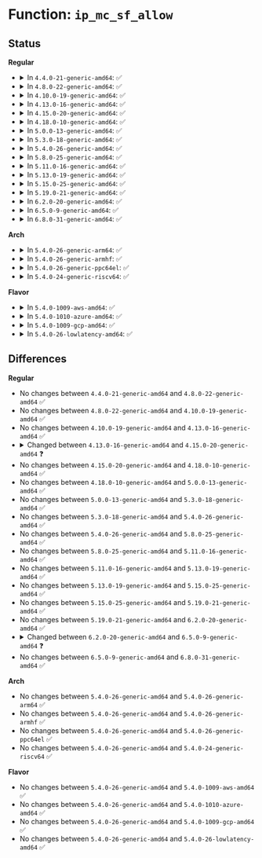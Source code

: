 # Function: <code>ip_mc_sf_allow</code>

## Status
<b>Regular</b>
<ul>
<li>
<details>
<summary>In <code>4.4.0-21-generic-amd64</code>: ✅</summary>

```c
int ip_mc_sf_allow(struct sock * sk, __be32 loc_addr, __be32 rmt_addr, int dif)
```

```json
{
  "name": "ip_mc_sf_allow",
  "collision_type": "Unique Global",
  "inline_type": "No",
  "funcs": [
    {
      "addr": 18446744071586813920,
      "name": "ip_mc_sf_allow",
      "external": true,
      "loc": "net/ipv4/igmp.c:2497",
      "file": "net/ipv4/igmp.c",
      "inline": "seen, unknown",
      "caller_inline": [],
      "caller_func": [
        "net/ipv4/raw.c:raw_local_deliver",
        "net/ipv4/udp.c:__udp4_lib_mcast_deliver",
        "net/ipv4/udp.c:udp_v4_early_demux",
        "net/ipv4/udp.c:udp_v4_early_demux"
      ]
    }
  ],
  "symbols": [
    {
      "addr": 18446744071586813920,
      "name": "ip_mc_sf_allow",
      "section": ".text",
      "bind": "STB_GLOBAL",
      "size": 176
    }
  ]
}
```
</details>
</li>
<li>
<details>
<summary>In <code>4.8.0-22-generic-amd64</code>: ✅</summary>

```c
int ip_mc_sf_allow(struct sock * sk, __be32 loc_addr, __be32 rmt_addr, int dif)
```

```json
{
  "name": "ip_mc_sf_allow",
  "collision_type": "Unique Global",
  "inline_type": "No",
  "funcs": [
    {
      "addr": 18446744071587263344,
      "name": "ip_mc_sf_allow",
      "external": true,
      "loc": "net/ipv4/igmp.c:2508",
      "file": "net/ipv4/igmp.c",
      "inline": "seen, unknown",
      "caller_inline": [],
      "caller_func": [
        "net/ipv4/raw.c:raw_local_deliver",
        "net/ipv4/udp.c:udp_v4_early_demux",
        "net/ipv4/udp.c:__udp4_lib_rcv"
      ]
    }
  ],
  "symbols": [
    {
      "addr": 18446744071587263344,
      "name": "ip_mc_sf_allow",
      "section": ".text",
      "bind": "STB_GLOBAL",
      "size": 176
    }
  ]
}
```
</details>
</li>
<li>
<details>
<summary>In <code>4.10.0-19-generic-amd64</code>: ✅</summary>

```c
int ip_mc_sf_allow(struct sock * sk, __be32 loc_addr, __be32 rmt_addr, int dif)
```

```json
{
  "name": "ip_mc_sf_allow",
  "collision_type": "Unique Global",
  "inline_type": "No",
  "funcs": [
    {
      "addr": 18446744071587464192,
      "name": "ip_mc_sf_allow",
      "external": true,
      "loc": "net/ipv4/igmp.c:2546",
      "file": "net/ipv4/igmp.c",
      "inline": "seen, unknown",
      "caller_inline": [],
      "caller_func": [
        "net/ipv4/raw.c:raw_local_deliver",
        "net/ipv4/udp.c:udp_v4_early_demux",
        "net/ipv4/udp.c:__udp4_lib_rcv"
      ]
    }
  ],
  "symbols": [
    {
      "addr": 18446744071587464192,
      "name": "ip_mc_sf_allow",
      "section": ".text",
      "bind": "STB_GLOBAL",
      "size": 176
    }
  ]
}
```
</details>
</li>
<li>
<details>
<summary>In <code>4.13.0-16-generic-amd64</code>: ✅</summary>

```c
int ip_mc_sf_allow(struct sock * sk, __be32 loc_addr, __be32 rmt_addr, int dif)
```

```json
{
  "name": "ip_mc_sf_allow",
  "collision_type": "Unique Global",
  "inline_type": "No",
  "funcs": [
    {
      "addr": 18446744071587600432,
      "name": "ip_mc_sf_allow",
      "external": true,
      "loc": "net/ipv4/igmp.c:2560",
      "file": "net/ipv4/igmp.c",
      "inline": "seen, unknown",
      "caller_inline": [],
      "caller_func": [
        "net/ipv4/raw.c:raw_local_deliver",
        "net/ipv4/udp.c:udp_v4_early_demux",
        "net/ipv4/udp.c:__udp4_lib_rcv"
      ]
    }
  ],
  "symbols": [
    {
      "addr": 18446744071587600432,
      "name": "ip_mc_sf_allow",
      "section": ".text",
      "bind": "STB_GLOBAL",
      "size": 195
    }
  ]
}
```
</details>
</li>
<li>
<details>
<summary>In <code>4.15.0-20-generic-amd64</code>: ✅</summary>

```c
int ip_mc_sf_allow(struct sock * sk, __be32 loc_addr, __be32 rmt_addr, int dif, int sdif)
```

```json
{
  "name": "ip_mc_sf_allow",
  "collision_type": "Unique Global",
  "inline_type": "No",
  "funcs": [
    {
      "addr": 18446744071588124448,
      "name": "ip_mc_sf_allow",
      "external": true,
      "loc": "net/ipv4/igmp.c:2586",
      "file": "net/ipv4/igmp.c",
      "inline": "seen, unknown",
      "caller_inline": [],
      "caller_func": [
        "net/ipv4/raw.c:raw_local_deliver",
        "net/ipv4/udp.c:udp_v4_early_demux",
        "net/ipv4/udp.c:__udp4_lib_rcv"
      ]
    }
  ],
  "symbols": [
    {
      "addr": 18446744071588124448,
      "name": "ip_mc_sf_allow",
      "section": ".text",
      "bind": "STB_GLOBAL",
      "size": 209
    }
  ]
}
```
</details>
</li>
<li>
<details>
<summary>In <code>4.18.0-10-generic-amd64</code>: ✅</summary>

```c
int ip_mc_sf_allow(struct sock * sk, __be32 loc_addr, __be32 rmt_addr, int dif, int sdif)
```

```json
{
  "name": "ip_mc_sf_allow",
  "collision_type": "Unique Global",
  "inline_type": "No",
  "funcs": [
    {
      "addr": 18446744071588479344,
      "name": "ip_mc_sf_allow",
      "external": true,
      "loc": "net/ipv4/igmp.c:2612",
      "file": "net/ipv4/igmp.c",
      "inline": "seen, unknown",
      "caller_inline": [],
      "caller_func": [
        "net/ipv4/raw.c:raw_local_deliver",
        "net/ipv4/udp.c:udp_v4_early_demux",
        "net/ipv4/udp.c:__udp4_lib_rcv"
      ]
    }
  ],
  "symbols": [
    {
      "addr": 18446744071588479344,
      "name": "ip_mc_sf_allow",
      "section": ".text",
      "bind": "STB_GLOBAL",
      "size": 199
    }
  ]
}
```
</details>
</li>
<li>
<details>
<summary>In <code>5.0.0-13-generic-amd64</code>: ✅</summary>

```c
int ip_mc_sf_allow(struct sock * sk, __be32 loc_addr, __be32 rmt_addr, int dif, int sdif)
```

```json
{
  "name": "ip_mc_sf_allow",
  "collision_type": "Unique Global",
  "inline_type": "No",
  "funcs": [
    {
      "addr": 18446744071588673104,
      "name": "ip_mc_sf_allow",
      "external": true,
      "loc": "net/ipv4/igmp.c:2628",
      "file": "net/ipv4/igmp.c",
      "inline": "seen, unknown",
      "caller_inline": [],
      "caller_func": [
        "net/ipv4/raw.c:raw_local_deliver",
        "net/ipv4/udp.c:udp_v4_early_demux",
        "net/ipv4/udp.c:__udp4_lib_rcv"
      ]
    }
  ],
  "symbols": [
    {
      "addr": 18446744071588673104,
      "name": "ip_mc_sf_allow",
      "section": ".text",
      "bind": "STB_GLOBAL",
      "size": 199
    }
  ]
}
```
</details>
</li>
<li>
<details>
<summary>In <code>5.3.0-18-generic-amd64</code>: ✅</summary>

```c
int ip_mc_sf_allow(struct sock * sk, __be32 loc_addr, __be32 rmt_addr, int dif, int sdif)
```

```json
{
  "name": "ip_mc_sf_allow",
  "collision_type": "Unique Global",
  "inline_type": "No",
  "funcs": [
    {
      "addr": 18446744071589086432,
      "name": "ip_mc_sf_allow",
      "external": true,
      "loc": "net/ipv4/igmp.c:2624",
      "file": "net/ipv4/igmp.c",
      "inline": "seen, unknown",
      "caller_inline": [],
      "caller_func": [
        "net/ipv4/raw.c:raw_local_deliver",
        "net/ipv4/udp.c:udp_v4_early_demux",
        "net/ipv4/udp.c:__udp4_lib_rcv"
      ]
    }
  ],
  "symbols": [
    {
      "addr": 18446744071589086432,
      "name": "ip_mc_sf_allow",
      "section": ".text",
      "bind": "STB_GLOBAL",
      "size": 195
    }
  ]
}
```
</details>
</li>
<li>
<details>
<summary>In <code>5.4.0-26-generic-amd64</code>: ✅</summary>

```c
int ip_mc_sf_allow(struct sock * sk, __be32 loc_addr, __be32 rmt_addr, int dif, int sdif)
```

```json
{
  "name": "ip_mc_sf_allow",
  "collision_type": "Unique Global",
  "inline_type": "No",
  "funcs": [
    {
      "addr": 18446744071589310592,
      "name": "ip_mc_sf_allow",
      "external": true,
      "loc": "net/ipv4/igmp.c:2624",
      "file": "net/ipv4/igmp.c",
      "inline": "seen, unknown",
      "caller_inline": [],
      "caller_func": [
        "net/ipv4/raw.c:raw_local_deliver",
        "net/ipv4/udp.c:udp_v4_early_demux",
        "net/ipv4/udp.c:__udp4_lib_rcv"
      ]
    }
  ],
  "symbols": [
    {
      "addr": 18446744071589310592,
      "name": "ip_mc_sf_allow",
      "section": ".text",
      "bind": "STB_GLOBAL",
      "size": 195
    }
  ]
}
```
</details>
</li>
<li>
<details>
<summary>In <code>5.8.0-25-generic-amd64</code>: ✅</summary>

```c
int ip_mc_sf_allow(struct sock * sk, __be32 loc_addr, __be32 rmt_addr, int dif, int sdif)
```

```json
{
  "name": "ip_mc_sf_allow",
  "collision_type": "Unique Global",
  "inline_type": "No",
  "funcs": [
    {
      "addr": 18446744071590287792,
      "name": "ip_mc_sf_allow",
      "external": true,
      "loc": "net/ipv4/igmp.c:2614",
      "file": "net/ipv4/igmp.c",
      "inline": "seen, unknown",
      "caller_inline": [],
      "caller_func": [
        "net/ipv4/raw.c:raw_v4_input",
        "net/ipv4/udp.c:__udp4_lib_mcast_demux_lookup",
        "net/ipv4/udp.c:__udp4_lib_mcast_deliver"
      ]
    }
  ],
  "symbols": [
    {
      "addr": 18446744071590287792,
      "name": "ip_mc_sf_allow",
      "section": ".text",
      "bind": "STB_GLOBAL",
      "size": 196
    }
  ]
}
```
</details>
</li>
<li>
<details>
<summary>In <code>5.11.0-16-generic-amd64</code>: ✅</summary>

```c
int ip_mc_sf_allow(struct sock * sk, __be32 loc_addr, __be32 rmt_addr, int dif, int sdif)
```

```json
{
  "name": "ip_mc_sf_allow",
  "collision_type": "Unique Global",
  "inline_type": "No",
  "funcs": [
    {
      "addr": 18446744071590340672,
      "name": "ip_mc_sf_allow",
      "external": true,
      "loc": "net/ipv4/igmp.c:2614",
      "file": "net/ipv4/igmp.c",
      "inline": "seen, unknown",
      "caller_inline": [],
      "caller_func": [
        "net/ipv4/raw.c:raw_v4_input",
        "net/ipv4/udp.c:__udp4_lib_mcast_demux_lookup",
        "net/ipv4/udp.c:__udp4_lib_mcast_deliver"
      ]
    }
  ],
  "symbols": [
    {
      "addr": 18446744071590340672,
      "name": "ip_mc_sf_allow",
      "section": ".text",
      "bind": "STB_GLOBAL",
      "size": 224
    }
  ]
}
```
</details>
</li>
<li>
<details>
<summary>In <code>5.13.0-19-generic-amd64</code>: ✅</summary>

```c
int ip_mc_sf_allow(struct sock * sk, __be32 loc_addr, __be32 rmt_addr, int dif, int sdif)
```

```json
{
  "name": "ip_mc_sf_allow",
  "collision_type": "Unique Global",
  "inline_type": "No",
  "funcs": [
    {
      "addr": 18446744071590256528,
      "name": "ip_mc_sf_allow",
      "external": true,
      "loc": "net/ipv4/igmp.c:2622",
      "file": "net/ipv4/igmp.c",
      "inline": "seen, unknown",
      "caller_inline": [],
      "caller_func": [
        "net/ipv4/raw.c:raw_v4_input",
        "net/ipv4/udp.c:udp_v4_early_demux",
        "net/ipv4/udp.c:__udp4_lib_mcast_deliver"
      ]
    }
  ],
  "symbols": [
    {
      "addr": 18446744071590256528,
      "name": "ip_mc_sf_allow",
      "section": ".text",
      "bind": "STB_GLOBAL",
      "size": 224
    }
  ]
}
```
</details>
</li>
<li>
<details>
<summary>In <code>5.15.0-25-generic-amd64</code>: ✅</summary>

```c
int ip_mc_sf_allow(struct sock * sk, __be32 loc_addr, __be32 rmt_addr, int dif, int sdif)
```

```json
{
  "name": "ip_mc_sf_allow",
  "collision_type": "Unique Global",
  "inline_type": "No",
  "funcs": [
    {
      "addr": 18446744071591040816,
      "name": "ip_mc_sf_allow",
      "external": true,
      "loc": "net/ipv4/igmp.c:2628",
      "file": "net/ipv4/igmp.c",
      "inline": "seen, unknown",
      "caller_inline": [],
      "caller_func": [
        "net/ipv4/raw.c:raw_v4_input",
        "net/ipv4/udp.c:udp_v4_early_demux",
        "net/ipv4/udp.c:__udp4_lib_mcast_deliver"
      ]
    }
  ],
  "symbols": [
    {
      "addr": 18446744071591040816,
      "name": "ip_mc_sf_allow",
      "section": ".text",
      "bind": "STB_GLOBAL",
      "size": 224
    }
  ]
}
```
</details>
</li>
<li>
<details>
<summary>In <code>5.19.0-21-generic-amd64</code>: ✅</summary>

```c
int ip_mc_sf_allow(struct sock * sk, __be32 loc_addr, __be32 rmt_addr, int dif, int sdif)
```

```json
{
  "name": "ip_mc_sf_allow",
  "collision_type": "Unique Global",
  "inline_type": "No",
  "funcs": [
    {
      "addr": 18446744071592688880,
      "name": "ip_mc_sf_allow",
      "external": true,
      "loc": "net/ipv4/igmp.c:2637",
      "file": "net/ipv4/igmp.c",
      "inline": "seen, unknown",
      "caller_inline": [],
      "caller_func": [
        "net/ipv4/raw.c:raw_v4_input",
        "net/ipv4/udp.c:udp_v4_early_demux",
        "net/ipv4/udp.c:__udp4_lib_mcast_deliver"
      ]
    }
  ],
  "symbols": [
    {
      "addr": 18446744071592688880,
      "name": "ip_mc_sf_allow",
      "section": ".text",
      "bind": "STB_GLOBAL",
      "size": 249
    }
  ]
}
```
</details>
</li>
<li>
<details>
<summary>In <code>6.2.0-20-generic-amd64</code>: ✅</summary>

```c
int ip_mc_sf_allow(struct sock * sk, __be32 loc_addr, __be32 rmt_addr, int dif, int sdif)
```

```json
{
  "name": "ip_mc_sf_allow",
  "collision_type": "Unique Global",
  "inline_type": "No",
  "funcs": [
    {
      "addr": 18446744071594557792,
      "name": "ip_mc_sf_allow",
      "external": true,
      "loc": "net/ipv4/igmp.c:2641",
      "file": "net/ipv4/igmp.c",
      "inline": "seen, unknown",
      "caller_inline": [],
      "caller_func": [
        "net/ipv4/raw.c:raw_v4_input",
        "net/ipv4/udp.c:udp_v4_early_demux",
        "net/ipv4/udp.c:__udp4_lib_mcast_deliver"
      ]
    }
  ],
  "symbols": [
    {
      "addr": 18446744071594557792,
      "name": "ip_mc_sf_allow",
      "section": ".text",
      "bind": "STB_GLOBAL",
      "size": 249
    }
  ]
}
```
</details>
</li>
<li>
<details>
<summary>In <code>6.5.0-9-generic-amd64</code>: ✅</summary>

```c
int ip_mc_sf_allow(const struct sock * sk, __be32 loc_addr, __be32 rmt_addr, int dif, int sdif)
```

```json
{
  "name": "ip_mc_sf_allow",
  "collision_type": "Unique Global",
  "inline_type": "No",
  "funcs": [
    {
      "addr": 18446744071594949520,
      "name": "ip_mc_sf_allow",
      "external": true,
      "loc": "net/ipv4/igmp.c:2642",
      "file": "net/ipv4/igmp.c",
      "inline": "seen, unknown",
      "caller_inline": [],
      "caller_func": [
        "net/ipv4/raw.c:raw_v4_input",
        "net/ipv4/udp.c:udp_v4_early_demux",
        "net/ipv4/udp.c:__udp4_lib_mcast_deliver"
      ]
    }
  ],
  "symbols": [
    {
      "addr": 18446744071594949520,
      "name": "ip_mc_sf_allow",
      "section": ".text",
      "bind": "STB_GLOBAL",
      "size": 249
    }
  ]
}
```
</details>
</li>
<li>
<details>
<summary>In <code>6.8.0-31-generic-amd64</code>: ✅</summary>

```c
int ip_mc_sf_allow(const struct sock * sk, __be32 loc_addr, __be32 rmt_addr, int dif, int sdif)
```

```json
{
  "name": "ip_mc_sf_allow",
  "collision_type": "Unique Global",
  "inline_type": "No",
  "funcs": [
    {
      "addr": 18446744071595761872,
      "name": "ip_mc_sf_allow",
      "external": true,
      "loc": "net/ipv4/igmp.c:2644",
      "file": "net/ipv4/igmp.c",
      "inline": "seen, unknown",
      "caller_inline": [],
      "caller_func": [
        "net/ipv4/raw.c:raw_v4_input",
        "net/ipv4/udp.c:udp_v4_early_demux",
        "net/ipv4/udp.c:__udp4_lib_mcast_deliver"
      ]
    }
  ],
  "symbols": [
    {
      "addr": 18446744071595761872,
      "name": "ip_mc_sf_allow",
      "section": ".text",
      "bind": "STB_GLOBAL",
      "size": 283
    }
  ]
}
```
</details>
</li>
</ul>
<b>Arch</b>
<ul>
<li>
<details>
<summary>In <code>5.4.0-26-generic-arm64</code>: ✅</summary>

```c
int ip_mc_sf_allow(struct sock * sk, __be32 loc_addr, __be32 rmt_addr, int dif, int sdif)
```

```json
{
  "name": "ip_mc_sf_allow",
  "collision_type": "Unique Global",
  "inline_type": "No",
  "funcs": [
    {
      "addr": 18446603336502946712,
      "name": "ip_mc_sf_allow",
      "external": true,
      "loc": "net/ipv4/igmp.c:2624",
      "file": "net/ipv4/igmp.c",
      "inline": "seen, unknown",
      "caller_inline": [],
      "caller_func": [
        "net/ipv4/raw.c:raw_local_deliver",
        "net/ipv4/udp.c:udp_v4_early_demux",
        "net/ipv4/udp.c:__udp4_lib_rcv"
      ]
    }
  ],
  "symbols": [
    {
      "addr": 18446603336502946712,
      "name": "ip_mc_sf_allow",
      "section": ".text",
      "bind": "STB_GLOBAL",
      "size": 296
    }
  ]
}
```
</details>
</li>
<li>
<details>
<summary>In <code>5.4.0-26-generic-armhf</code>: ✅</summary>

```c
int ip_mc_sf_allow(struct sock * sk, __be32 loc_addr, __be32 rmt_addr, int dif, int sdif)
```

```json
{
  "name": "ip_mc_sf_allow",
  "collision_type": "Unique Global",
  "inline_type": "No",
  "funcs": [
    {
      "addr": 3235636836,
      "name": "ip_mc_sf_allow",
      "external": true,
      "loc": "net/ipv4/igmp.c:2624",
      "file": "net/ipv4/igmp.c",
      "inline": "seen, unknown",
      "caller_inline": [],
      "caller_func": [
        "net/ipv4/raw.c:raw_local_deliver",
        "net/ipv4/udp.c:udp_v4_early_demux",
        "net/ipv4/udp.c:__udp4_lib_rcv"
      ]
    }
  ],
  "symbols": [
    {
      "addr": 3235636836,
      "name": "ip_mc_sf_allow",
      "section": ".text",
      "bind": "STB_GLOBAL",
      "size": 272
    }
  ]
}
```
</details>
</li>
<li>
<details>
<summary>In <code>5.4.0-26-generic-ppc64el</code>: ✅</summary>

```c
int ip_mc_sf_allow(struct sock * sk, __be32 loc_addr, __be32 rmt_addr, int dif, int sdif)
```

```json
{
  "name": "ip_mc_sf_allow",
  "collision_type": "Unique Global",
  "inline_type": "No",
  "funcs": [
    {
      "addr": 13835058055296621776,
      "name": "ip_mc_sf_allow",
      "external": true,
      "loc": "net/ipv4/igmp.c:2624",
      "file": "net/ipv4/igmp.c",
      "inline": "seen, unknown",
      "caller_inline": [],
      "caller_func": [
        "net/ipv4/raw.c:raw_local_deliver",
        "net/ipv4/udp.c:udp_v4_early_demux",
        "net/ipv4/udp.c:__udp4_lib_rcv"
      ]
    }
  ],
  "symbols": [
    {
      "addr": 13835058055296621776,
      "name": "ip_mc_sf_allow",
      "section": ".text",
      "bind": "STB_GLOBAL",
      "size": 320
    }
  ]
}
```
</details>
</li>
<li>
<details>
<summary>In <code>5.4.0-24-generic-riscv64</code>: ✅</summary>

```c
int ip_mc_sf_allow(struct sock * sk, __be32 loc_addr, __be32 rmt_addr, int dif, int sdif)
```

```json
{
  "name": "ip_mc_sf_allow",
  "collision_type": "Unique Global",
  "inline_type": "No",
  "funcs": [
    {
      "addr": 18446743936279031800,
      "name": "ip_mc_sf_allow",
      "external": true,
      "loc": "net/ipv4/igmp.c:2624",
      "file": "net/ipv4/igmp.c",
      "inline": "seen, unknown",
      "caller_inline": [],
      "caller_func": [
        "net/ipv4/raw.c:raw_local_deliver",
        "net/ipv4/udp.c:udp_v4_early_demux",
        "net/ipv4/udp.c:__udp4_lib_rcv"
      ]
    }
  ],
  "symbols": [
    {
      "addr": 18446743936279031800,
      "name": "ip_mc_sf_allow",
      "section": ".text",
      "bind": "STB_GLOBAL",
      "size": 206
    }
  ]
}
```
</details>
</li>
</ul>
<b>Flavor</b>
<ul>
<li>
<details>
<summary>In <code>5.4.0-1009-aws-amd64</code>: ✅</summary>

```c
int ip_mc_sf_allow(struct sock * sk, __be32 loc_addr, __be32 rmt_addr, int dif, int sdif)
```

```json
{
  "name": "ip_mc_sf_allow",
  "collision_type": "Unique Global",
  "inline_type": "No",
  "funcs": [
    {
      "addr": 18446744071588916768,
      "name": "ip_mc_sf_allow",
      "external": true,
      "loc": "net/ipv4/igmp.c:2624",
      "file": "net/ipv4/igmp.c",
      "inline": "seen, unknown",
      "caller_inline": [],
      "caller_func": [
        "net/ipv4/raw.c:raw_local_deliver",
        "net/ipv4/udp.c:udp_v4_early_demux",
        "net/ipv4/udp.c:__udp4_lib_rcv"
      ]
    }
  ],
  "symbols": [
    {
      "addr": 18446744071588916768,
      "name": "ip_mc_sf_allow",
      "section": ".text",
      "bind": "STB_GLOBAL",
      "size": 195
    }
  ]
}
```
</details>
</li>
<li>
<details>
<summary>In <code>5.4.0-1010-azure-amd64</code>: ✅</summary>

```c
int ip_mc_sf_allow(struct sock * sk, __be32 loc_addr, __be32 rmt_addr, int dif, int sdif)
```

```json
{
  "name": "ip_mc_sf_allow",
  "collision_type": "Unique Global",
  "inline_type": "No",
  "funcs": [
    {
      "addr": 18446744071588628704,
      "name": "ip_mc_sf_allow",
      "external": true,
      "loc": "net/ipv4/igmp.c:2624",
      "file": "net/ipv4/igmp.c",
      "inline": "seen, unknown",
      "caller_inline": [],
      "caller_func": [
        "net/ipv4/raw.c:raw_local_deliver",
        "net/ipv4/udp.c:udp_v4_early_demux",
        "net/ipv4/udp.c:__udp4_lib_rcv"
      ]
    }
  ],
  "symbols": [
    {
      "addr": 18446744071588628704,
      "name": "ip_mc_sf_allow",
      "section": ".text",
      "bind": "STB_GLOBAL",
      "size": 195
    }
  ]
}
```
</details>
</li>
<li>
<details>
<summary>In <code>5.4.0-1009-gcp-amd64</code>: ✅</summary>

```c
int ip_mc_sf_allow(struct sock * sk, __be32 loc_addr, __be32 rmt_addr, int dif, int sdif)
```

```json
{
  "name": "ip_mc_sf_allow",
  "collision_type": "Unique Global",
  "inline_type": "No",
  "funcs": [
    {
      "addr": 18446744071589353152,
      "name": "ip_mc_sf_allow",
      "external": true,
      "loc": "net/ipv4/igmp.c:2624",
      "file": "net/ipv4/igmp.c",
      "inline": "seen, unknown",
      "caller_inline": [],
      "caller_func": [
        "net/ipv4/raw.c:raw_local_deliver",
        "net/ipv4/udp.c:udp_v4_early_demux",
        "net/ipv4/udp.c:__udp4_lib_rcv"
      ]
    }
  ],
  "symbols": [
    {
      "addr": 18446744071589353152,
      "name": "ip_mc_sf_allow",
      "section": ".text",
      "bind": "STB_GLOBAL",
      "size": 195
    }
  ]
}
```
</details>
</li>
<li>
<details>
<summary>In <code>5.4.0-26-lowlatency-amd64</code>: ✅</summary>

```c
int ip_mc_sf_allow(struct sock * sk, __be32 loc_addr, __be32 rmt_addr, int dif, int sdif)
```

```json
{
  "name": "ip_mc_sf_allow",
  "collision_type": "Unique Global",
  "inline_type": "No",
  "funcs": [
    {
      "addr": 18446744071589395536,
      "name": "ip_mc_sf_allow",
      "external": true,
      "loc": "net/ipv4/igmp.c:2624",
      "file": "net/ipv4/igmp.c",
      "inline": "seen, unknown",
      "caller_inline": [],
      "caller_func": [
        "net/ipv4/raw.c:raw_local_deliver",
        "net/ipv4/udp.c:udp_v4_early_demux",
        "net/ipv4/udp.c:__udp4_lib_rcv"
      ]
    }
  ],
  "symbols": [
    {
      "addr": 18446744071589395536,
      "name": "ip_mc_sf_allow",
      "section": ".text",
      "bind": "STB_GLOBAL",
      "size": 262
    }
  ]
}
```
</details>
</li>
</ul>

## Differences
<b>Regular</b>
<ul>
<li>
No changes between <code>4.4.0-21-generic-amd64</code> and <code>4.8.0-22-generic-amd64</code> ✅
</li>
<li>
No changes between <code>4.8.0-22-generic-amd64</code> and <code>4.10.0-19-generic-amd64</code> ✅
</li>
<li>
No changes between <code>4.10.0-19-generic-amd64</code> and <code>4.13.0-16-generic-amd64</code> ✅
</li>
<li>
<details>
<summary>Changed between <code>4.13.0-16-generic-amd64</code> and <code>4.15.0-20-generic-amd64</code> ❓</summary>
<ul>
<li>
<b>Param added. </b>
<code>int sdif</code>
</li>
</ul>
</details>
</li>
<li>
No changes between <code>4.15.0-20-generic-amd64</code> and <code>4.18.0-10-generic-amd64</code> ✅
</li>
<li>
No changes between <code>4.18.0-10-generic-amd64</code> and <code>5.0.0-13-generic-amd64</code> ✅
</li>
<li>
No changes between <code>5.0.0-13-generic-amd64</code> and <code>5.3.0-18-generic-amd64</code> ✅
</li>
<li>
No changes between <code>5.3.0-18-generic-amd64</code> and <code>5.4.0-26-generic-amd64</code> ✅
</li>
<li>
No changes between <code>5.4.0-26-generic-amd64</code> and <code>5.8.0-25-generic-amd64</code> ✅
</li>
<li>
No changes between <code>5.8.0-25-generic-amd64</code> and <code>5.11.0-16-generic-amd64</code> ✅
</li>
<li>
No changes between <code>5.11.0-16-generic-amd64</code> and <code>5.13.0-19-generic-amd64</code> ✅
</li>
<li>
No changes between <code>5.13.0-19-generic-amd64</code> and <code>5.15.0-25-generic-amd64</code> ✅
</li>
<li>
No changes between <code>5.15.0-25-generic-amd64</code> and <code>5.19.0-21-generic-amd64</code> ✅
</li>
<li>
No changes between <code>5.19.0-21-generic-amd64</code> and <code>6.2.0-20-generic-amd64</code> ✅
</li>
<li>
<details>
<summary>Changed between <code>6.2.0-20-generic-amd64</code> and <code>6.5.0-9-generic-amd64</code> ❓</summary>
<ul>
<li>
<b>Param type changed. </b>
<code>struct sock * sk</code> ➡️ <code>const struct sock * sk</code>
</li>
</ul>
</details>
</li>
<li>
No changes between <code>6.5.0-9-generic-amd64</code> and <code>6.8.0-31-generic-amd64</code> ✅
</li>
</ul>
<b>Arch</b>
<ul>
<li>
No changes between <code>5.4.0-26-generic-amd64</code> and <code>5.4.0-26-generic-arm64</code> ✅
</li>
<li>
No changes between <code>5.4.0-26-generic-amd64</code> and <code>5.4.0-26-generic-armhf</code> ✅
</li>
<li>
No changes between <code>5.4.0-26-generic-amd64</code> and <code>5.4.0-26-generic-ppc64el</code> ✅
</li>
<li>
No changes between <code>5.4.0-26-generic-amd64</code> and <code>5.4.0-24-generic-riscv64</code> ✅
</li>
</ul>
<b>Flavor</b>
<ul>
<li>
No changes between <code>5.4.0-26-generic-amd64</code> and <code>5.4.0-1009-aws-amd64</code> ✅
</li>
<li>
No changes between <code>5.4.0-26-generic-amd64</code> and <code>5.4.0-1010-azure-amd64</code> ✅
</li>
<li>
No changes between <code>5.4.0-26-generic-amd64</code> and <code>5.4.0-1009-gcp-amd64</code> ✅
</li>
<li>
No changes between <code>5.4.0-26-generic-amd64</code> and <code>5.4.0-26-lowlatency-amd64</code> ✅
</li>
</ul>
